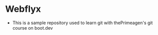 # Webflyx

- This is a sample repository used to learn git with thePrimeagen's git course on boot.dev
